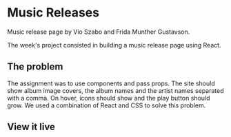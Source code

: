 # Music Releases
Music release page by Vio Szabo and Frida Munther Gustavson. 

The week's project consisted in building a music release page using React. 

## The problem

The assignment was to use components and pass props. The site should show album image covers, the album names and the artist names separated with a comma. On hover, icons should show and the play button should grow.
We used a combination of React and CSS to solve this problem. 

## View it live


